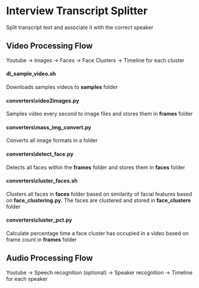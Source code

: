 # Interview Transcript Splitter

Split transcript text and associate it with the correct speaker

## Video Processing Flow

Youtube -> Images -> Faces -> Face Clusters -> Timeline for each cluster

#### dl\_sample\_video.sh

Downloads samples videos to **samples** folder

#### converters\\video2images.py

Samples video every second to image files and stores them in **frames** folder

#### converters\\mass_img_convert.py

Converts all image formats in a folder

#### converters\\detect_face.py

Detects all faces within the **frames** folder and stores them in **faces** folder

#### converters\\cluster_faces.sh

Clusters all faces in **faces** folder based on similarity of facial features based on **face_clustering.py**. The faces are clustered and stored in **face_clusters** folder

#### converters\\cluster_pct.py

Calculate percentage time a face cluster has occupied in a video based on frame count in **frames** folder

## Audio Processing Flow

Youtube -> Speech recognition (optional) -> Speaker recognition -> Timeline for each speaker


